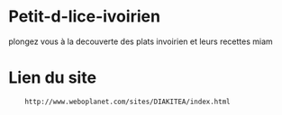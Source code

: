 # Petit-d-lice-ivoirien
plongez vous à la decouverte des plats invoirien et leurs recettes miam

# Lien du site 
```bash
    http://www.weboplanet.com/sites/DIAKITEA/index.html
```
